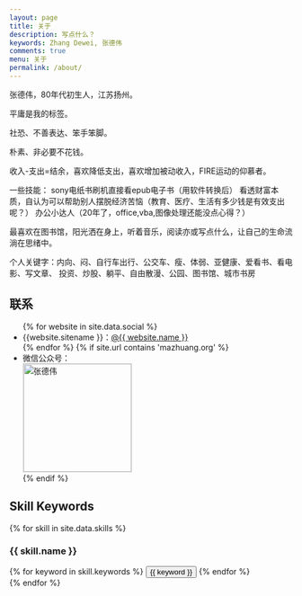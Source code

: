 ```yaml
---
layout: page
title: 关于
description: 写点什么？
keywords: Zhang Dewei, 张德伟
comments: true
menu: 关于
permalink: /about/
---
```


张德伟，80年代初生人，江苏扬州。

平庸是我的标签。

社恐、不善表达、笨手笨脚。

朴素、非必要不花钱。

收入-支出=结余，喜欢降低支出，喜欢增加被动收入，FIRE运动的仰慕者。

一些技能：
sony电纸书刷机直接看epub电子书（用软件转换后）
看透财富本质，自认为可以帮助别人摆脱经济苦恼（教育、医疗、生活有多少钱是有效支出呢？）
办公小达人（20年了，office,vba,图像处理还能没点心得？）

最喜欢在图书馆，阳光洒在身上，听着音乐，阅读亦或写点什么，让自己的生命流淌在思绪中。

个人关键字：内向、闷、自行车出行、公交车、瘦、体弱、亚健康、爱看书、看电影、写文章、
投资、炒股、躺平、自由散漫、公园、图书馆、城市书房

## 联系

<ul>
{% for website in site.data.social %}
<li>{{website.sitename }}：<a href="{{ website.url }}" target="_blank">@{{ website.name }}</a></li>
{% endfor %}
{% if site.url contains 'mazhuang.org' %}
<li>
微信公众号：<br />
<img style="height:192px;width:192px;border:1px solid lightgrey;" src="{{ site.url }}/assets/images/qrcode.jpg" alt="张德伟" />
</li>
{% endif %}
</ul>


## Skill Keywords

{% for skill in site.data.skills %}
### {{ skill.name }}
<div class="btn-inline">
{% for keyword in skill.keywords %}
<button class="btn btn-outline" type="button">{{ keyword }}</button>
{% endfor %}
</div>
{% endfor %}
